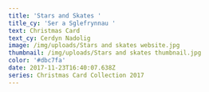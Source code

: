 ```yaml
---
title: 'Stars and Skates '
title_cy: 'Ser a Sglefrynnau '
text: Christmas Card
text_cy: Cerdyn Nadolig
image: /img/uploads/Stars and skates website.jpg
thumbnail: /img/uploads/Stars and skates thumbnail.jpg
color: '#dbc7fa'
date: 2017-11-23T16:40:07.638Z
series: Christmas Card Collection 2017
---
```



